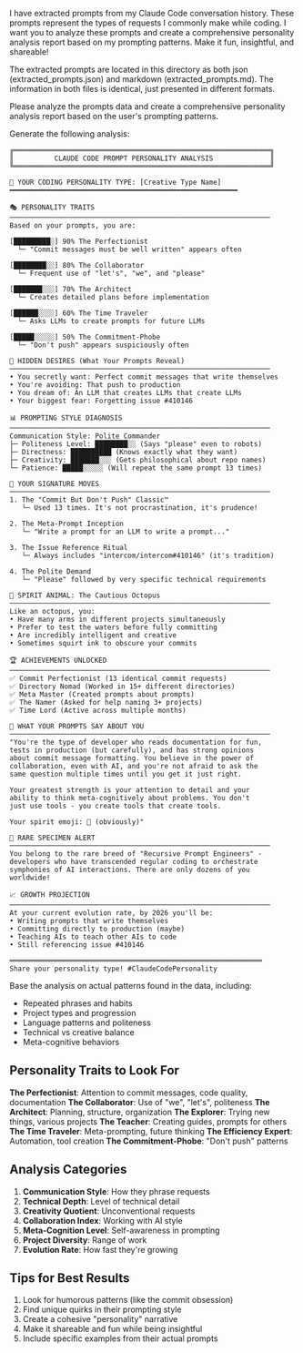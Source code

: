 I have extracted prompts from my Claude Code conversation history. These prompts represent the types of requests I commonly make while coding. I want you to analyze these prompts and create a comprehensive personality analysis report based on my prompting patterns. Make it fun, insightful, and shareable!

The extracted prompts are located in this directory as both json (extracted_prompts.json) and markdown (extracted_prompts.md). The information in both files is identical, just presented in different formats.

Please analyze the prompts data and create a comprehensive personality analysis report based on the user's prompting patterns.

Generate the following analysis:

```
╔═══════════════════════════════════════════════════════════════╗
║          CLAUDE CODE PROMPT PERSONALITY ANALYSIS              ║
╚═══════════════════════════════════════════════════════════════╝

🧠 YOUR CODING PERSONALITY TYPE: [Creative Type Name]
━━━━━━━━━━━━━━━━━━━━━━━━━━━━━━━━━━━━━━━━━━━━━━━━━━━━━━━━

🎭 PERSONALITY TRAITS
────────────────────────────────────────────────────────────────
Based on your prompts, you are:

[█████████░] 90% The Perfectionist
  └─ "Commit messages must be well written" appears often

[████████░░] 80% The Collaborator
  └─ Frequent use of "let's", "we", and "please"

[███████░░░] 70% The Architect
  └─ Creates detailed plans before implementation

[██████░░░░] 60% The Time Traveler
  └─ Asks LLMs to create prompts for future LLMs

[█████░░░░░] 50% The Commitment-Phobe
  └─ "Don't push" appears suspiciously often

🔮 HIDDEN DESIRES (What Your Prompts Reveal)
────────────────────────────────────────────────────────────────
• You secretly want: Perfect commit messages that write themselves
• You're avoiding: That push to production
• You dream of: An LLM that creates LLMs that create LLMs
• Your biggest fear: Forgetting issue #410146

📊 PROMPTING STYLE DIAGNOSIS
────────────────────────────────────────────────────────────────
Communication Style: Polite Commander
├─ Politeness Level: ████████░░ (Says "please" even to robots)
├─ Directness: ██████████ (Knows exactly what they want)
├─ Creativity: ███████░░░ (Gets philosophical about repo names)
└─ Patience: █████░░░░░ (Will repeat the same prompt 13 times)

🎯 YOUR SIGNATURE MOVES
────────────────────────────────────────────────────────────────
1. The "Commit But Don't Push" Classic™
   └─ Used 13 times. It's not procrastination, it's prudence!

2. The Meta-Prompt Inception
   └─ "Write a prompt for an LLM to write a prompt..."

3. The Issue Reference Ritual
   └─ Always includes "intercom/intercom#410146" (it's tradition)

4. The Polite Demand
   └─ "Please" followed by very specific technical requirements

🌟 SPIRIT ANIMAL: The Cautious Octopus
────────────────────────────────────────────────────────────────
Like an octopus, you:
• Have many arms in different projects simultaneously
• Prefer to test the waters before fully committing
• Are incredibly intelligent and creative
• Sometimes squirt ink to obscure your commits

🏆 ACHIEVEMENTS UNLOCKED
────────────────────────────────────────────────────────────────
✅ Commit Perfectionist (13 identical commit requests)
✅ Directory Nomad (Worked in 15+ different directories)
✅ Meta Master (Created prompts about prompts)
✅ The Namer (Asked for help naming 3+ projects)
✅ Time Lord (Active across multiple months)

💭 WHAT YOUR PROMPTS SAY ABOUT YOU
────────────────────────────────────────────────────────────────
"You're the type of developer who reads documentation for fun,
tests in production (but carefully), and has strong opinions
about commit message formatting. You believe in the power of
collaboration, even with AI, and you're not afraid to ask the
same question multiple times until you get it just right.

Your greatest strength is your attention to detail and your
ability to think meta-cognitively about problems. You don't
just use tools - you create tools that create tools.

Your spirit emoji: 🤖 (obviously)"

🔬 RARE SPECIMEN ALERT
────────────────────────────────────────────────────────────────
You belong to the rare breed of "Recursive Prompt Engineers" -
developers who have transcended regular coding to orchestrate
symphonies of AI interactions. There are only dozens of you
worldwide!

📈 GROWTH PROJECTION
────────────────────────────────────────────────────────────────
At your current evolution rate, by 2026 you'll be:
• Writing prompts that write themselves
• Committing directly to production (maybe)
• Teaching AIs to teach other AIs to code
• Still referencing issue #410146

══════════════════════════════════════════════════════════════
Share your personality type! #ClaudeCodePersonality
```

Base the analysis on actual patterns found in the data, including:
- Repeated phrases and habits
- Project types and progression
- Language patterns and politeness
- Technical vs creative balance
- Meta-cognitive behaviors

## Personality Traits to Look For

**The Perfectionist**: Attention to commit messages, code quality, documentation
**The Collaborator**: Use of "we", "let's", politeness
**The Architect**: Planning, structure, organization
**The Explorer**: Trying new things, various projects
**The Teacher**: Creating guides, prompts for others
**The Time Traveler**: Meta-prompting, future thinking
**The Efficiency Expert**: Automation, tool creation
**The Commitment-Phobe**: "Don't push" patterns

## Analysis Categories

1. **Communication Style**: How they phrase requests
2. **Technical Depth**: Level of technical detail
3. **Creativity Quotient**: Unconventional requests
4. **Collaboration Index**: Working with AI style
5. **Meta-Cognition Level**: Self-awareness in prompting
6. **Project Diversity**: Range of work
7. **Evolution Rate**: How fast they're growing

## Tips for Best Results

1. Look for humorous patterns (like the commit obsession)
2. Find unique quirks in their prompting style
3. Create a cohesive "personality" narrative
4. Make it shareable and fun while being insightful
5. Include specific examples from their actual prompts